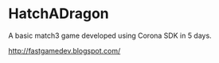 HatchADragon
============

A basic match3 game developed using Corona SDK in 5 days.

http://fastgamedev.blogspot.com/
